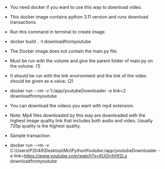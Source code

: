 - You need docker if you want to use this way to download video.
- This docker image contains python 3.11 version and runs download transactions.
- Run this command in terminal to create image.
- docker build . -t downloadfromyoutube

- The Docker image does not contain the main.py file.
- Must be run with the volume and give the parent folder of main.py on the volume. (1)
- It should be run with the link environment and the link of the video should be given as a value. (2) 
- docker run --rm -v 1:/app/youtubeDownloader -e link=2 downloadfromyoutube

- You can download the videos you want with mp4 extension.
- Note: Mp4 files downloaded by this way are downloaded with the highest image quality link that includes both audio and video. Usually 720p quality is the highest quality.

- Sample transaction
- docker run --rm -v C:\Users\P2049\Desktop\Mü\PythonYoutube:/app/youtubeDownloader -e link=https://www.youtube.com/watch?v=KUOrrhHf2Ls downloadfromyoutube